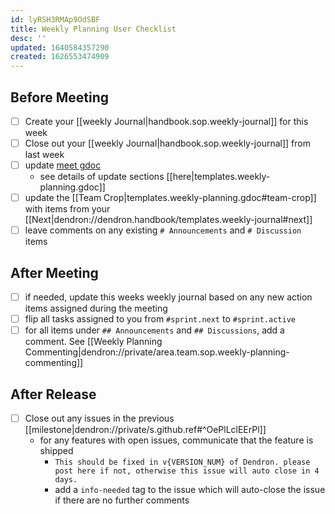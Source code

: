 ```yaml
---
id: lyRSH3RMAp9OdSBF
title: Weekly Planning User Checklist
desc: ''
updated: 1640584357290
created: 1626553474909
---
```


## Before Meeting
<!-- This should happen at least 12h before the meeting-->
- [ ] Create your [[weekly Journal|handbook.sop.weekly-journal]] for this week
- [ ] Close out your [[weekly Journal|handbook.sop.weekly-journal]] from last week
- [ ] update [meet gdoc](https://docs.google.com/document/d/1GEZfMMHLmz5AIvGoZrjM24TL7r_XjlmuerjEa2L9Pmo/edit#) 
  - see details of update sections [[here|templates.weekly-planning.gdoc]]
- [ ] update the [[Team Crop|templates.weekly-planning.gdoc#team-crop]] with items from your [[Next|dendron://dendron.handbook/templates.weekly-journal#next]]
- [ ] leave comments on any existing `# Announcements` and `# Discussion` items

## After Meeting
<!-- This should happen immediately after the weekly meeting -->
- [ ] if needed, update this weeks weekly journal based on any new action items assigned during the meeting
- [ ] flip all tasks assigned to you from `#sprint.next` to `#sprint.active`
- [ ] for all items under `## Announcements` and `## Discussions`, add a comment. See [[Weekly Planning Commenting|dendron://private/area.team.sop.weekly-planning-commenting]]

## After Release
<!-- This should happen shortly after the weekly meeting -->

- [ ] Close out any issues in the previous [[milestone|dendron://private/s.github.ref#^OePlLclEErPl]]
  - for any features with open issues, communicate that the feature is shipped
    - `This should be fixed in v{VERSION_NUM} of Dendron. please post here if not, otherwise this issue will auto close in 4 days.`
    - add a `info-needed` tag to the issue which will auto-close the issue if there are no further comments
